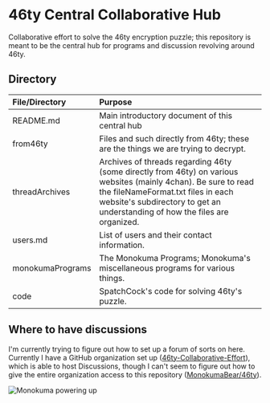 # 46ty Central Collaborative Hub
Collaborative effort to solve the 46ty encryption puzzle; this repository is meant to be the central hub for programs and discussion revolving around 46ty.
## Directory
| File/Directory | Purpose |
| :------------- | :------ |
| README.md | Main introductory document of this central hub |
| from46ty | Files and such directly from 46ty; these are the things we are trying to decrypt. |
| threadArchives | Archives of threads regarding 46ty (some directly from 46ty) on various websites (mainly 4chan). Be sure to read the fileNameFormat.txt files in each website's subdirectory to get an understanding of how the files are organized. |
| users.md | List of users and their contact information. |
| monokumaPrograms | The Monokuma Programs; Monokuma's miscellaneous programs for various things. |
| code     | SpatchCock's code for solving 46ty's puzzle. |
## Where to have discussions
I'm currently trying to figure out how to set up a forum of sorts on here. Currently I have a GitHub organization set up ([46ty-Collaborative-Effort](https://github.com/46ty-Collaborative-Effort)), which is able to host Discussions, though I can't seem to figure out how to give the entire organization access to this repository ([MonokumaBear/46ty](https://github.com/MonokumaBear/46ty)).

![Monokuma powering up](https://raw.githubusercontent.com/MonokumaBear/46ty/master/monokumaPrograms/monokumaTransformation.jpg?token=APHAI2F2U5MYGK4YJUMR35C6TJORS)
